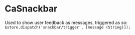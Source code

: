# CaSnackbar

Used to show user feedback as messages, triggered as so: `$store.dispatch('snackbar/trigger', [message (String)]);`

